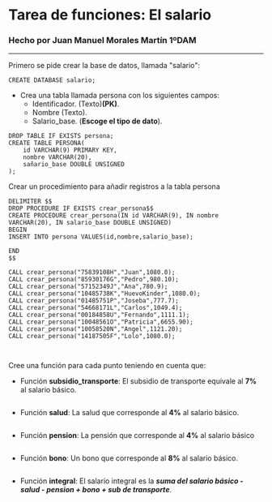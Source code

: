 # Tarea de funciones: El salario

### Hecho por Juan Manuel Morales Martín 1ºDAM  

---  


Primero se pide crear la base de datos, llamada "salario":  

```mysql
CREATE DATABASE salario;
```

- Crea una tabla llamada persona con los siguientes campos:
    - Identificador. (Texto)__(PK)__.
    - Nombre (Texto).
    - Salario_base. (__Escoge el tipo de dato__).


```mysql
DROP TABLE IF EXISTS persona;
CREATE TABLE PERSONA(
	id VARCHAR(9) PRIMARY KEY,
    nombre VARCHAR(20),
    sañario_base DOUBLE UNSIGNED
);
```
Crear un procedimiento para añadir registros a la tabla persona


```mysql
DELIMITER $$
DROP PROCEDURE IF EXISTS crear_persona$$
CREATE PROCEDURE crear_persona(IN id VARCHAR(9), IN nombre VARCHAR(20), IN salario_base DOUBLE UNSIGNED)
BEGIN
INSERT INTO persona VALUES(id,nombre,salario_base);

END
$$

CALL crear_persona("75839108H","Juan",1080.0);
CALL crear_persona("85930176G","Pedro",980.10);
CALL crear_persona("57152349J","Ana",780.9);
CALL crear_persona("10485738K","HuevoKinder",1080.0);
CALL crear_persona("01485751P","Joseba",777.7);
CALL crear_persona("54668171L","Carlos",1049.4);
CALL crear_persona("00184858U","Fernando",1111.1);
CALL crear_persona("10048561O","Patricia",6655.90);
CALL crear_persona("10058520N","Angel",1121.20);
CALL crear_persona("14187505F","Lolo",1080.0);

  
```  

Cree una función para cada punto teniendo en cuenta que:
- Función __subsidio_transporte__: El subsidio de transporte equivale al __7%__ al salario básico.  
```mysql
```
- Función __salud__: La salud que corresponde al __4%__ al salario básico.  
```mysql
```
- Función __pension__: La pensión que corresponde al __4%__ al salario básico
```mysql
```
- Función __bono__: Un bono que corresponde al __8%__ al salario básico.
```mysql
```
- Función __integral__: El salario integral es la ___suma del salario básico - salud - pension + bono + sub de transporte___.

```mysql
```
